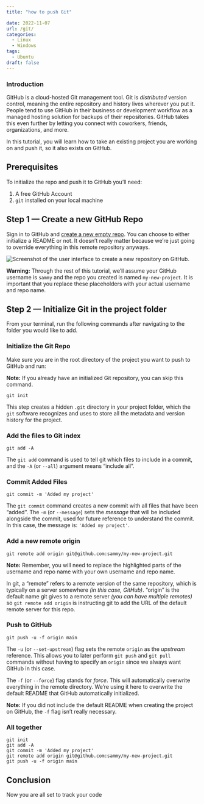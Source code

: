 ```yaml
---
title: "how to push Git"

date: 2022-11-07
url: /git/
categories:
  - Linux
  - Windows
tags:
  - Ubuntu
draft: false
---
```

### Introduction

GitHub is a cloud-hosted Git management tool. Git is _distributed_ version control, meaning the entire repository and history lives wherever you put it. People tend to use GitHub in their business or development workflow as a managed hosting solution for backups of their repositories. GitHub takes this even further by letting you connect with coworkers, friends, organizations, and more.

In this tutorial, you will learn how to take an existing project you are working on and push it, so it also exists on GitHub.

## Prerequisites

To initialize the repo and push it to GitHub you’ll need:

1.  A free GitHub Account
2.  `git` installed on your local machine

## Step 1 — Create a new GitHub Repo

Sign in to GitHub and [create a new empty repo](https://github.com/new). You can choose to either initialize a README or not. It doesn’t really matter because we’re just going to override everything in this remote repository anyways.

![Screenshot of the user interface to create a new repository on GitHub.](https://assets.digitalocean.com/articles/how-to-push-an-existing-project-to-github/new-github-repo.png)

**Warning:** Through the rest of this tutorial, we’ll assume your GitHub username is `sammy` and the repo you created is named `my-new-project`. It is important that you replace these placeholders with your actual username and repo name.

## Step 2 — Initialize Git in the project folder

From your terminal, run the following commands after navigating to the folder you would like to add.

### Initialize the Git Repo

Make sure you are in the root directory of the project you want to push to GitHub and run:

**Note:** If you already have an initialized Git repository, you can skip this command.

```
git init

```

This step creates a hidden `.git` directory in your project folder, which the `git` software recognizes and uses to store all the metadata and version history for the project.

### Add the files to Git index

```
git add -A

```

The `git add` command is used to tell git which files to include in a commit, and the `-A` (or `--all`) argument means “include all”.

### Commit Added Files

```
git commit -m 'Added my project'

```

The `git commit` command creates a new commit with all files that have been “added”. The `-m` (or `--message`) sets the _message_ that will be included alongside the commit, used for future reference to understand the commit. In this case, the message is: `'Added my project'`.

### Add a new remote origin

```
git remote add origin git@github.com:sammy/my-new-project.git

```

**Note:** Remember, you will need to replace the highlighted parts of the username and repo name with your own username and repo name.

In git, a “remote” refers to a remote version of the same repository, which is typically on a server somewhere _(in this case, GitHub)_. “origin” is the default name git gives to a remote server _(you can have multiple remotes)_ so `git remote add origin` is instructing git to add the URL of the default remote server for this repo.

### Push to GitHub

```
git push -u -f origin main

```

The `-u` (or `--set-upstream`) flag sets the remote `origin` as the _upstream_ reference. This allows you to later perform `git push` and `git pull` commands without having to specify an `origin` since we always want GitHub in this case.

The `-f` (or `--force`) flag stands for _force_. This will automatically overwrite everything in the remote directory. We’re using it here to overwrite the default README that GitHub automatically initialized.

**Note:** If you did not include the default README when creating the project on GitHub, the `-f` flag isn’t really necessary.

### All together

```
git init
git add -A
git commit -m 'Added my project'
git remote add origin git@github.com:sammy/my-new-project.git
git push -u -f origin main

```

## Conclusion

Now you are all set to track your code
